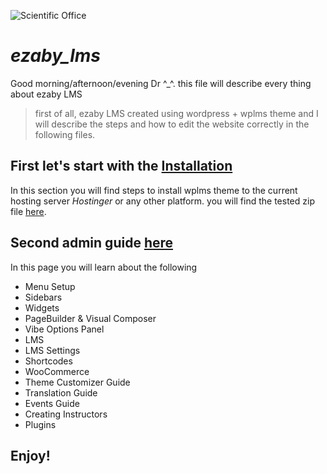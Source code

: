 ![Scientific Office](https://github.com/a-lamloum/ezaby_lms/blob/master/library/logo_1111-1024x301.png)
# *ezaby_lms*

Good morning/afternoon/evening Dr ^_^. 
this file will describe every thing about ezaby LMS 

> first of all, ezaby LMS created using wordpress + wplms theme and I will describe the steps and how to edit the website correctly in the following files.

## First let's start with the [Installation](https://vibethemes.github.io/wplms-docs/installation.html)

In this section you will find steps to install wplms theme to the current hosting server *Hostinger* or any other platform.
you will find the tested zip file [here](#).

## Second admin guide [here](https://vibethemes.github.io/wplms-docs/admin-guide.html)

In this page you will learn about the following 
- Menu Setup
- Sidebars
- Widgets
- PageBuilder & Visual Composer
- Vibe Options Panel
- LMS
- LMS Settings
- Shortcodes
- WooCommerce
- Theme Customizer Guide
- Translation Guide
- Events Guide
- Creating Instructors
- Plugins

## Enjoy!
 
